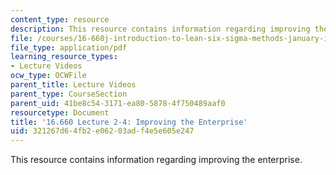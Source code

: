 ```yaml
---
content_type: resource
description: This resource contains information regarding improving the enterprise.
file: /courses/16-660j-introduction-to-lean-six-sigma-methods-january-iap-2012/321267d64fb2e06203adf4e5e605e247_MIT16_660JIAP12_2-4H.pdf
file_type: application/pdf
learning_resource_types:
- Lecture Videos
ocw_type: OCWFile
parent_title: Lecture Videos
parent_type: CourseSection
parent_uid: 41be8c54-3171-ea80-5878-4f750489aaf0
resourcetype: Document
title: '16.660 Lecture 2-4: Improving the Enterprise'
uid: 321267d6-4fb2-e062-03ad-f4e5e605e247
---
```

This resource contains information regarding improving the enterprise.


